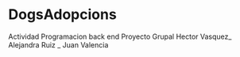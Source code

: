 # DogsAdopcions
Actividad Programacion back end  Proyecto Grupal Hector Vasquez_ Alejandra Ruiz _ Juan Valencia
